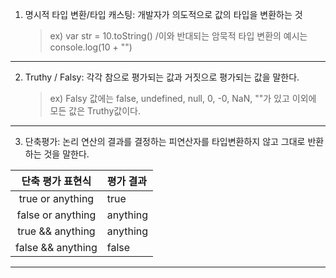 1. 명시적 타입 변환/타입 캐스팅: 개발자가 의도적으로 값의 타입을 변환하는 것
   > ex) var str = 10.toString() /이와 반대되는 암묵적 타입 변환의 예시는 console.log(10 + "")

---

2. Truthy / Falsy: 각각 참으로 평가되는 값과 거짓으로 평가되는 값을 말한다.
   > ex) Falsy 값에는 false, undefined, null, 0, -0, NaN, ""가 있고 이외에 모든 값은 Truthy값이다.

---

3. 단축평가: 논리 연산의 결과를 결정하는 피연산자를 타입변환하지 않고 그대로 반환하는 것을 말한다.

| 단축 평가 표현식  | 평가 결과 |
| :---------------: | :-------- |
| true or anything  | true      |
| false or anything | anything  |
| true && anything  | anything  |
| false && anything | false     |

---

